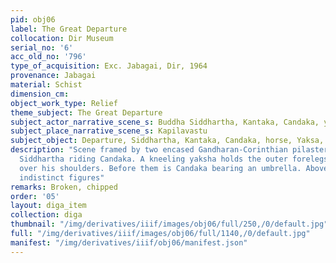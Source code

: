 ```yaml
---
pid: obj06
label: The Great Departure
collocation: Dir Museum
serial_no: '6'
acc_old_no: '796'
type_of_acquisition: Exc. Jabagai, Dir, 1964
provenance: Jabagai
material: Schist
dimension_cm: 
object_work_type: Relief
theme_subject: The Great Departure
subject_actor_narrative_scene_s: Buddha Siddhartha, Kantaka, Candaka, yaksa
subject_place_narrative_scene_s: Kapilavastu
subject_object: Departure, Siddhartha, Kantaka, Candaka, horse, Yaksa, palace
description: "Scene framed by two encased Gandharan-Corinthian pilasters. \nBuddha
  Siddhartha riding Candaka. A kneeling yaksha holds the outer forelegs of the horse
  over his shoulders. Before them is Candaka bearing an umbrella. Above is a row of
  indistinct figures"
remarks: Broken, chipped
order: '05'
layout: diga_item
collection: diga
thumbnail: "/img/derivatives/iiif/images/obj06/full/250,/0/default.jpg"
full: "/img/derivatives/iiif/images/obj06/full/1140,/0/default.jpg"
manifest: "/img/derivatives/iiif/obj06/manifest.json"
---
```

